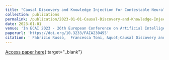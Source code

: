 ```yaml
---
title: "Causal Discovery and Knowledge Injection for Contestable Neural Networks"
collection: publications
permalink: /publication/2023-01-01-Causal-Discovery-and-Knowledge-Injection-for-Contestable-Neural-Networks
date: 2023-01-01
venue: 'In ECAI 2023 - 26th European Conference on Artificial Intelligence, September 30 - October 4, 2023, Krak&apos;ow, Poland - Including 12th Conference on Prestigious Applications of Intelligent Systems (PAIS 2023)'
paperurl: 'https://doi.org/10.3233/FAIA230495'
citation: ' Fabrizio Russo,  Francesca Toni, &quot;Causal Discovery and Knowledge Injection for Contestable Neural Networks.&quot; In ECAI 2023 - 26th European Conference on Artificial Intelligence, September 30 - October 4, 2023, Krak&amp;apos;ow, Poland - Including 12th Conference on Prestigious Applications of Intelligent Systems (PAIS 2023), 2023.'
---
```

[Access paper here](https://doi.org/10.3233/FAIA230495){:target="_blank"}
